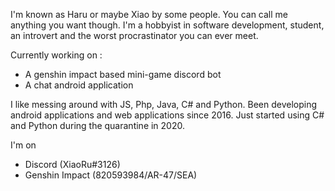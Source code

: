 I'm known as Haru or maybe Xiao by some people. You can call me anything you want though. I'm a hobbyist in software development, student, an introvert and the worst procrastinator you can ever meet.

Currently working on : 
- A genshin impact based mini-game discord bot
- A chat android application

I like messing around with JS, Php, Java, C# and Python. Been developing android applications and web applications since 2016. Just started using C# and Python during the quarantine in 2020.



I'm on
- Discord (XiaoRu#3126)
- Genshin Impact (820593984/AR-47/SEA)
